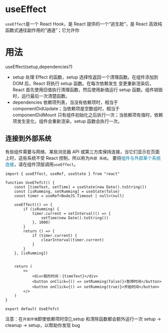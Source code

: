 # useEffect

`useEffect`是一个 React Hook，是 React 提供的一个“逃生舱”，是 React 高效纯函数式通往副作用的“通道”；它允许你

# 用法

useEffect(setup,dependencies?)

- setup 处理 Effect 的函数，setup 选择性返回一个清理函数。在组件添加到 DOM 后，React 将执行 setup 函数。在每次依赖发生
  变更重新渲染后，React 首先使用旧值执行清理函数，然后使用新值运行 setup 函数。组件销毁时，运行最后一次清楚函数。
- dependencies 依赖项列表，当没有依赖项时，相当于 componentDidUpdate；当依赖项是空数组时，相当于 componentDidMount
  只有组件初始化之后执行一次；当依赖项有值时，依赖项发生变化，组件会重新渲染，setup 函数会执行一次。

## 连接到外部系统

有些组件需要与网络、某些浏览器 API 或第三方库保持连接，当它们显示在页面上时，这些系统不受 React 控制，所以称为`外部
系统`。
要将<span style="color:rgb(8 126 164);">组件与外部某个系统连接</span>，请在组件顶层调用`useEffect`。

```React
import { useEffect, useRef, useState } from "react"

function UseEfefct() {
    const [timeText, setTime] = useState(new Date().toString())
    const [isRumming, setRumming] = useState(false)
    const timer = useRef<NodeJS.Timeout | null>(null)

    useEffect(() => {
        if (isRumming) {
            timer.current = setInterval(() => {
                setTime(new Date().toString())
            }, 1000)
        }
        return () => {
            if (timer.current) {
                clearInterval(timer.current)
            }
        }
    }, [isRumming])


    return (
        <>
            <div>我的时间：{timeText}</div>
            <button onClick={() => setRumming(false)}>暂停时间</button>
            <button onClick={() => setRumming(true)}>开始时间</button>
        </>
    )
}

export default UseEfefct
```

注意：在`开发环境`即使依赖项时空[],setup 和清除函数都会额外运行一次 setup → cleanup → setup，以帮助你发现 bug
